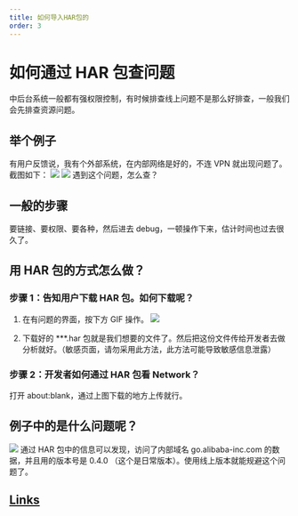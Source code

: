 ```yaml
---
title: 如何导入HAR包的
order: 3
---
```


# 如何通过 HAR 包查问题
  中后台系统一般都有强权限控制，有时候排查线上问题不是那么好排查，一般我们会先排查资源问题。
## 举个例子
有用户反馈说，我有个外部系统，在内部网络是好的，不连 VPN 就出现问题了。截图如下：
![](https://img.alicdn.com/imgextra/i1/O1CN01FKD5vq1BtsLUVETYg_!!6000000000004-2-tps-344-308.png_.webp)
![](https://img.alicdn.com/imgextra/i1/O1CN01HnmVkf1HhrecOmjrR_!!6000000000790-2-tps-587-256.png_.webp)
遇到这个问题，怎么查？

## 一般的步骤
要链接、要权限、要各种，然后进去 debug，一顿操作下来，估计时间也过去很久了。

## 用 HAR 包的方式怎么做？

### 步骤 1：告知用户下载 HAR 包。如何下载呢？
1. 在有问题的界面，按下方 GIF 操作。
![](https://img.alicdn.com/imgextra/i3/O1CN01crUi4p1wrO8Ra0Jgl_!!6000000006361-2-tps-1425-804.png_.webp)

2.   下载好的 ***.har 包就是我们想要的文件了。然后把这份文件传给开发者去做分析就好。（敏感页面，请勿采用此方法，此方法可能导致敏感信息泄露）

### 步骤 2：开发者如何通过 HAR 包看 Network？

  打开 about:blank，通过上图下载的地方上传就行。

## 例子中的是什么问题呢？

![](https://img.alicdn.com/imgextra/i4/O1CN017H60Vs1a1htbWbbLC_!!6000000003270-2-tps-752-383.png_.webp)
通过 HAR 包中的信息可以发现，访问了内部域名 go.alibaba-inc.com 的数据，并且用的版本号是 0.4.0 （这个是日常版本）。使用线上版本就能规避这个问题了。

## [Links](https://developers.google.com/web/tools/chrome-devtools/network/reference) 

